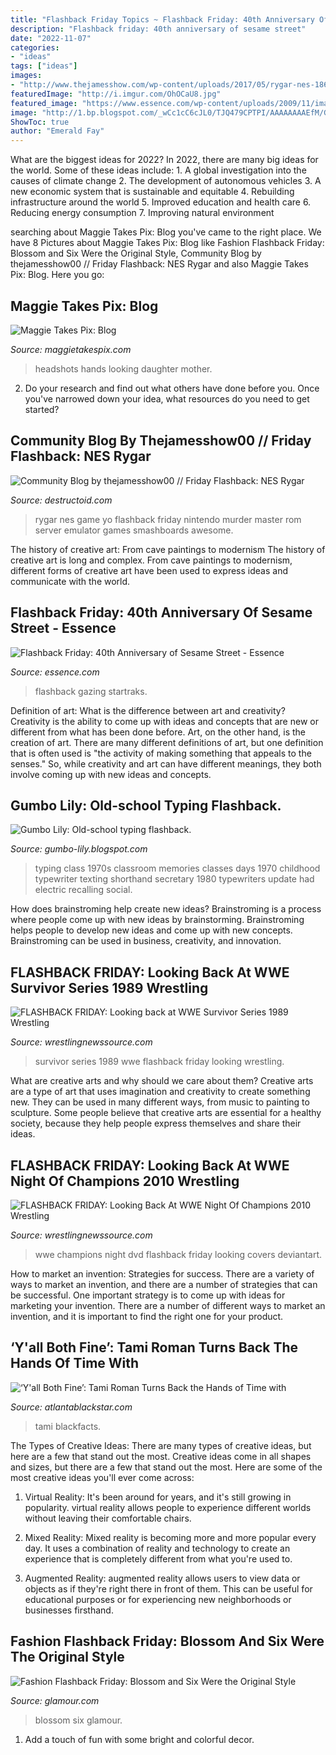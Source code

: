 ```yaml
---
title: "Flashback Friday Topics ~ Flashback Friday: 40th Anniversary Of Sesame Street"
description: "Flashback friday: 40th anniversary of sesame street"
date: "2022-11-07"
categories:
- "ideas"
tags: ["ideas"]
images:
- "http://www.thejamesshow.com/wp-content/uploads/2017/05/rygar-nes-186x300.jpg"
featuredImage: "http://i.imgur.com/OhOCaU8.jpg"
featured_image: "https://www.essence.com/wp-content/uploads/2009/11/images/2009/11/282761-photo_op.jpg?width=800"
image: "http://1.bp.blogspot.com/_wCc1cC6cJL0/TJQ479CPTPI/AAAAAAAAEfM/GWrgPzZHWiQ/s1600/typing+class.jpg"
ShowToc: true
author: "Emerald Fay"
---
```



What are the biggest ideas for 2022?
In 2022, there are many big ideas for the world. Some of these ideas include: 1. A global investigation into the causes of climate change 2. The development of autonomous vehicles 3. A new economic system that is sustainable and equitable 4. Rebuilding infrastructure around the world 5. Improved education and health care 6. Reducing energy consumption 7. Improving natural environment 
	

		
searching about Maggie Takes Pix: Blog you've came to the right place. We have 8 Pictures about Maggie Takes Pix: Blog like Fashion Flashback Friday: Blossom and Six Were the Original Style, Community Blog by thejamesshow00 // Friday Flashback: NES Rygar and also Maggie Takes Pix: Blog. Here you go:
		
    
## Maggie Takes Pix: Blog

<img loading=lazy src="https://www.maggietakespix.com/img/s/v-10/p3834663711-4.jpg" onerror="this.onerror=null;this.src='https://tse1.mm.bing.net/th?id=OIP.DUIBwoNZj_7SDtcJPY6e1wHaE8&amp;pid=15.1';" alt="Maggie Takes Pix: Blog">

_Source: maggietakespix.com_

>headshots hands looking daughter mother. 

	

2. Do your research and find out what others have done before you. Once you've narrowed down your idea, what resources do you need to get started? 

    
## Community Blog By Thejamesshow00 // Friday Flashback: NES Rygar

<img loading=lazy src="http://www.thejamesshow.com/wp-content/uploads/2017/05/rygar-nes-186x300.jpg" onerror="this.onerror=null;this.src='https://tse2.mm.bing.net/th?id=OIP.FoIDd8iCksB2rK0ncAbq1AAAAA&amp;pid=15.1';" alt="Community Blog by thejamesshow00 // Friday Flashback: NES Rygar">

_Source: destructoid.com_

>rygar nes game yo flashback friday nintendo murder master rom server emulator games smashboards awesome. 

	

The history of creative art: From cave paintings to modernism
The history of creative art is long and complex. From cave paintings to modernism, different forms of creative art have been used to express ideas and communicate with the world.

    
## Flashback Friday: 40th Anniversary Of Sesame Street - Essence

<img loading=lazy src="https://www.essence.com/wp-content/uploads/2009/11/images/2009/11/282761-photo_op.jpg?width=800" onerror="this.onerror=null;this.src='https://tse1.mm.bing.net/th?id=OIP.L3DJmJHX7X084h61ed8GkwHaHW&amp;pid=15.1';" alt="Flashback Friday: 40th Anniversary of Sesame Street - Essence">

_Source: essence.com_

>flashback gazing startraks. 

	

Definition of art: What is the difference between art and creativity?
Creativity is the ability to come up with ideas and concepts that are new or different from what has been done before. Art, on the other hand, is the creation of art. There are many different definitions of art, but one definition that is often used is "the activity of making something that appeals to the senses." So, while creativity and art can have different meanings, they both involve coming up with new ideas and concepts.

    
## Gumbo Lily: Old-school Typing Flashback.

<img loading=lazy src="http://1.bp.blogspot.com/_wCc1cC6cJL0/TJQ479CPTPI/AAAAAAAAEfM/GWrgPzZHWiQ/s1600/typing+class.jpg" onerror="this.onerror=null;this.src='https://tse1.mm.bing.net/th?id=OIP.HoA1KmRMqiRUUrpuu7t1dAHaF6&amp;pid=15.1';" alt="Gumbo Lily: Old-school typing flashback.">

_Source: gumbo-lily.blogspot.com_

>typing class 1970s classroom memories classes days 1970 childhood typewriter texting shorthand secretary 1980 typewriters update had electric recalling social. 

	

How does brainstroming help create new ideas?
Brainstroming is a process where people come up with new ideas by brainstorming. Brainstroming helps people to develop new ideas and come up with new concepts. Brainstroming can be used in business, creativity, and innovation.

    
## FLASHBACK FRIDAY: Looking Back At WWE Survivor Series 1989 Wrestling

<img loading=lazy src="http://i.imgur.com/YSP8QoX.jpg" onerror="this.onerror=null;this.src='https://tse1.mm.bing.net/th?id=OIP.idHtN1XycDkB2BeQ1uNdcwHaFN&amp;pid=15.1';" alt="FLASHBACK FRIDAY: Looking back at WWE Survivor Series 1989 Wrestling">

_Source: wrestlingnewssource.com_

>survivor series 1989 wwe flashback friday looking wrestling. 

	

What are creative arts and why should we care about them?
Creative arts are a type of art that uses imagination and creativity to create something new. They can be used in many different ways, from music to painting to sculpture. Some people believe that creative arts are essential for a healthy society, because they help people express themselves and share their ideas.

    
## FLASHBACK FRIDAY: Looking Back At WWE Night Of Champions 2010 Wrestling

<img loading=lazy src="http://i.imgur.com/OhOCaU8.jpg" onerror="this.onerror=null;this.src='https://tse1.mm.bing.net/th?id=OIP.8GyvHLO2P54QDdxlHUvJrAHaE8&amp;pid=15.1';" alt="FLASHBACK FRIDAY: Looking Back At WWE Night Of Champions 2010 Wrestling">

_Source: wrestlingnewssource.com_

>wwe champions night dvd flashback friday looking covers deviantart. 

	

How to market an invention: Strategies for success.
There are a variety of ways to market an invention, and there are a number of strategies that can be successful. One important strategy is to come up with ideas for marketing your invention. There are a number of different ways to market an invention, and it is important to find the right one for your product.

    
## ‘Y&#039;all Both Fine’: Tami Roman Turns Back The Hands Of Time With

<img loading=lazy src="https://i2.wp.com/atlantablackstar.com/wp-content/uploads/2020/06/TamiRoman.jpg?fit=1920%2C1080&amp;ssl=1" onerror="this.onerror=null;this.src='https://tse2.mm.bing.net/th?id=OIP.kIsp5rvCLUrSP7Wa0a3wbAHaEK&amp;pid=15.1';" alt="‘Y&#039;all Both Fine’: Tami Roman Turns Back the Hands of Time with">

_Source: atlantablackstar.com_

>tami blackfacts. 

	

The Types of Creative Ideas: There are many types of creative ideas, but here are a few that stand out the most.
Creative ideas come in all shapes and sizes, but there are a few that stand out the most. Here are some of the most creative ideas you'll ever come across:
1. Virtual Reality: It's been around for years, and it's still growing in popularity. virtual reality allows people to experience different worlds without leaving their comfortable chairs.

2. Mixed Reality: Mixed reality is becoming more and more popular every day. It uses a combination of reality and technology to create an experience that is completely different from what you're used to.

3. Augmented Reality: augmented reality allows users to view data or objects as if they're right there in front of them. This can be useful for educational purposes or for experiencing new neighborhoods or businesses firsthand.


    
## Fashion Flashback Friday: Blossom And Six Were The Original Style

<img loading=lazy src="https://media.glamour.com/photos/5696488116d0dc3747ef7c5d/16:9/w_1280,c_limit/fashion-2013-08-blossom-joey-six-punk-outfits-main.jpg?mbid=social_retweet" onerror="this.onerror=null;this.src='https://tse4.mm.bing.net/th?id=OIP.Ays2WDKFdEaVkJ8QekQftgHaEK&amp;pid=15.1';" alt="Fashion Flashback Friday: Blossom and Six Were the Original Style">

_Source: glamour.com_

>blossom six glamour. 

	

1. Add a touch of fun with some bright and colorful decor.

